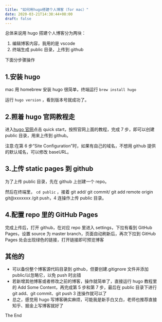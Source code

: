 ```yaml
---
title: "如何用hugo搭建个人博客（for mac）"
date: 2020-03-21T14:38:44+08:00
draft: false
---
```


总体来说用 hugo 搭建个人博客分为两块：

1. 编辑博客内容，我用的是 vscode
2. 终端生成 public 目录，上传到 github

下面分步骤操作

## 1.安装 hugo

mac 用 homebrew 安装 hugo 很简单，终端运行 `brew install hugo`

运行 `hugo version` ，看到版本号就成功了。

## 2.照着 hugo 官网教程走

进入[hugo 官网](https://gohugo.io/)点击 quick start，按照官网上面的教程，完成 7 步，即可以创建 public 目录，用来上传到 github。

注意:在第 6 步“Site Configuration”时，如果有自己的域名，不想用 github 提供的默认域名，可以修改 baseURL。

## 3.上传 static pages 到 github

为了上传 public 目录，先在 github 上创建一个 repo。

然后在终端里， `cd public` ，接着 git add/ git commit/ git add remote origin git@xxxxxxx /git push，4 连操作上传 public 目录。

## 4.配置 repo 里的 GitHub Pages

完成上传后，打开 github，在对应 repo 里进入 settings，下拉有看到 GitHub Pages，设置 source 为 master branch，页面自动刷新后，再次下拉到 GitHub Pages 处会出现绿色的链接，打开链接即可预览博客

## 其他的

- 可以备份整个博客源代码目录到 github，但要创建.gitignore 文件并添加 public/以忽略它，以免 push 时出错
- 若新增其他博客或者修改之前的博客，操作就简单了，直接运行 hugo 教程里的 Add Some Content，再完成第 5 步和第 7 步，最后在 public 目录下进行 git add、git commit、git push 3 连操作就可以了
- 总之，感觉用 hugo 写博客确实麻烦，可能我是新手白又白，老师也推荐直接知乎、掘金上写博客就好了

The End
